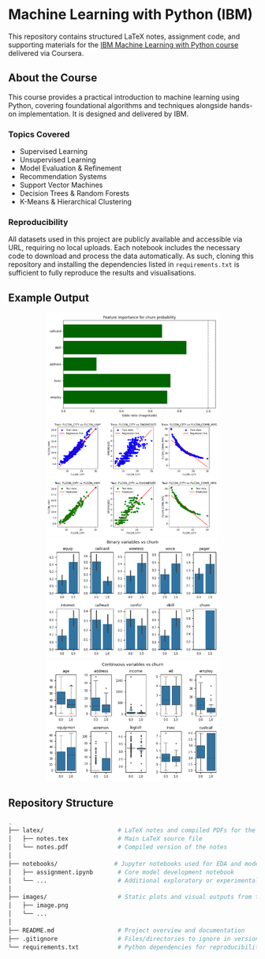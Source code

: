 # Machine Learning with Python (IBM)

This repository contains structured LaTeX notes, assignment code, and supporting materials for the [IBM Machine Learning with Python course](https://www.coursera.org/learn/machine-learning-with-python) delivered via Coursera.

## About the Course

This course provides a practical introduction to machine learning using Python, covering foundational algorithms and techniques alongside hands-on implementation. It is designed and delivered by IBM.

### Topics Covered
- Supervised Learning
- Unsupervised Learning
- Model Evaluation & Refinement
- Recommendation Systems
- Support Vector Machines
- Decision Trees & Random Forests
- K-Means & Hierarchical Clustering

### Reproducibility

All datasets used in this project are publicly available and accessible via URL, requiring no local uploads. Each notebook includes the necessary code to download and process the data automatically. As such, cloning this repository and installing the dependencies listed in `requirements.txt` is sufficient to fully reproduce the results and visualisations.

## Example Output

<p align="center">
  <img src="images/odds-ratio.png" alt="Feature Importance" width="350"/>
  <img src="images/lin-reg.png" alt="Linear Regression" width="350"/>
  <img src="images/bin.png" alt="Feature Analysis - Binary" width="350"/>
  <img src="images/cont.png" alt="Feature Analysis - Continuous" width="350"/>
</p>


## Repository Structure

```bash
.
├── latex/                     # LaTeX notes and compiled PDFs for the project
│   ├── notes.tex              # Main LaTeX source file
│   └── notes.pdf              # Compiled version of the notes
│
├── notebooks/                # Jupyter notebooks used for EDA and modelling
│   ├── assignment.ipynb       # Core model development notebook
│   └── ...                    # Additional exploratory or experimental notebooks
│
├── images/                    # Static plots and visual outputs from the analysis
│   ├── image.png              
│   └── ...
│
├── README.md                  # Project overview and documentation
├── .gitignore                 # Files/directories to ignore in version control
└── requirements.txt           # Python dependencies for reproducibility
